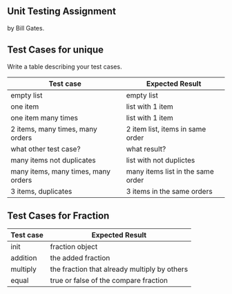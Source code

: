 ## Unit Testing Assignment

by Bill Gates.

## Test Cases for unique

Write a table describing your test cases.

| Test case                           | Expected Result                   |
| ----------------------------------- | --------------------------------- |
| empty list                          | empty list                        |
| one item                            | list with 1 item                  |
| one item many times                 | list with 1 item                  |
| 2 items, many times, many orders    | 2 item list, items in same order  |
| what other test case?               | what result?                      |
| many items not duplicates           | list with not duplictes           |
| many items, many times, many orders | many items list in the same order |
| 3 items, duplicates                 | 3 items in the same orders        |

## Test Cases for Fraction

| Test case | Expected Result                              |
| --------- | -------------------------------------------- |
| init      | fraction object                              |
| addition  | the added fraction                           |
| multiply  | the fraction that already multiply by others |
| equal     | true or false of the compare fraction        |
